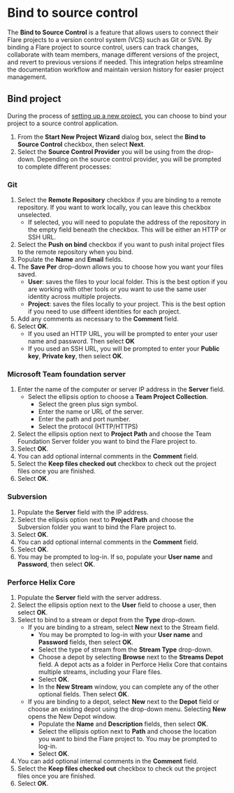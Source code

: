 # Bind to source control
The **Bind to Source Control** is a feature that allows users to connect their Flare projects to a version control system (VCS) such as Git or SVN. By binding a Flare project to source control, users can track changes, collaborate with team members, manage different versions of the project, and revert to previous versions if needed. This integration helps streamline the documentation workflow and maintain version history for easier project management.

## Bind project
During the process of [setting up a new project](https://github.com/mcmillanpl/Sample/new/main/tutorials/create-a-project-in-madcap), you can choose to bind your project to a source control application. 

1. From the **Start New Project Wizard** dialog box, select the **Bind to Source Control** checkbox, then select **Next**.
2. Select the **Source Control Provider** you will be using from the drop-down. Depending on the source control provider, you will be prompted to complete different processes:

### Git
1. Select the **Remote Repository** checkbox if you are binding to a remote repository. If you want to work locally, you can leave this checkbox unselected.
   - If selected, you will need to populate the address of the repository in the empty field beneath the checkbox. This will be either an HTTP or SSH URL.
2. Select the **Push on bind** checkbox if you want to push inital project files to the remote repository when you bind. 
3. Populate the **Name** and **Email** fields.
4. The **Save Per** drop-down allows you to choose how you want your files saved.
   - **User**: saves the files to your local folder. This is the best option if you are working with other tools or you want to use the same user identity across multiple projects.
   - **Project**: saves the files locally to your project. This is the best option if you need to use diffeent identities for each project.
5. Add any comments as necessary to the **Comment** field.
6. Select **OK**.
   - If you used an HTTP URL, you will be prompted to enter your user name and password. Then select **OK**
   - If you used an SSH URL, you will be prompted to enter your **Public key**, **Private key**, then select **OK**.

### Microsoft Team foundation server
1. Enter the name of the computer or server IP address in the **Server** field.
   - Select the ellipsis option to choose a **Team Project Collection**.
     - Select the green plus sign symbol.
     - Enter the name or URL of the server.
     - Enter the path and port number.
     - Select the protocol (HTTP/HTTPS)
2. Select the ellipsis option next to **Project Path** and choose the Team Foundation Server folder you want to bind the Flare project to.
3. Select **OK**.
4. You can add optional internal comments in the **Comment** field.
5. Select the **Keep files checked out** checkbox to check out the project files once you are finished.
6. Select **OK**.

### Subversion
1. Populate the **Server** field with the IP address.
2. Select the ellipsis option next to **Project Path** and choose the Subversion folder you want to bind the Flare project to.
3. Select **OK**.
4. You can add optional internal comments in the **Comment** field.
5. Select **OK**.
6. You may be prompted to log-in. If so, populate your **User name** and **Password**, then select **OK**.

### Perforce Helix Core
1. Populate the **Server** field with the server address.
2. Select the ellipsis option next to the **User** field to choose a user, then select **OK**.
3. Select to bind to a stream or depot from the **Type** drop-down.
   - If you are binding to a stream, select **New** next to the Stream field.
     - You may be prompted to log-in with your **User name** and **Password** fields, then select **OK**.
     - Select the type of stream from the **Stream Type** drop-down.
     - Choose a depot by selecting **Browse** next to the **Streams Depot** field. A depot acts as a folder in Perforce Helix Core that contains multiple streams, including your Flare files.
     - Select **OK**.
     - In the **New Stream** window, you can complete any of the other optional fields. Then select **OK**.
   - If you are binding to a depot, select **New** next to the **Depot** field or choose an existing depot using the drop-down menu. Selecting **New** opens the New Depot window.
     - Populate the **Name** and **Description** fields, then select **OK**.
     - Select the ellipsis option next to **Path** and choose the location you want to bind the Flare project to. You may be prompted to log-in.
     - Select **OK**.
4. You can add optional internal comments in the **Comment** field.
5. Select the **Keep files checked out** checkbox to check out the project files once you are finished.
6. Select **OK**.
